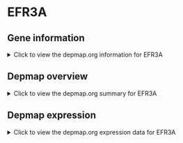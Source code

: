 <h1>EFR3A</h1>

<h2>Gene information</h2>
<details>
  <summary>Click to view the depmap.org information for EFR3A</summary>
  <iframe src="https://depmap.org/portal/gene/EFR3A?tab=about" style="border:none;width:100%;height:800px"></iframe>
</details>

<h2>Depmap overview</h2>
<details>
  <summary>Click to view the depmap.org summary for EFR3A</summary>
  <iframe src="https://depmap.org/portal/gene/EFR3A?tab=overview" style="border:none;width:100%;height:800px"></iframe>
</details>

<h2>Depmap expression</h2>
<details>
  <summary>Click to view the depmap.org expression data for EFR3A</summary>
  <iframe src="https://depmap.org/portal/gene/EFR3A?tab=characterization" style="border:none;width:100%;height:800px"></iframe>
</details>


<!--
<h2>Reactome Pathway diagram</h2>
PNAME
-->


